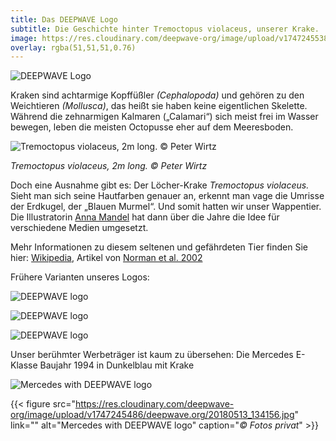 ```yaml
---
title: Das DEEPWAVE Logo
subtitle: Die Geschichte hinter Tremoctopus violaceus, unserer Krake.
image: https://res.cloudinary.com/deepwave-org/image/upload/v1747245538/deepwave.org/tremoctopus.jpg
overlay: rgba(51,51,51,0.76)
---
```

![DEEPWAVE Logo](https://res.cloudinary.com/deepwave-org/image/upload/v1747245540/deepwave.org/deepwave_logo_en_4c.jpg)

Kraken sind achtarmige Kopffüßler *(Cephalopoda)* und gehören zu den Weichtieren *(Mollusca)*, das heißt sie haben keine eigentlichen Skelette. Während die zehnarmigen Kalmaren (&#8222;Calamari&#8220;) sich meist frei im Wasser bewegen, leben die meisten Octopusse eher auf dem Meeresboden.

![Tremoctopus violaceus, 2m long. © Peter Wirtz](https://res.cloudinary.com/deepwave-org/image/upload/v1747245538/deepwave.org/tremoctopus.jpg)

*Tremoctopus violaceus, 2m long. © Peter Wirtz*

Doch eine Ausnahme gibt es: Der Löcher-Krake *Tremoctopus violaceus.* Sieht man sich seine Hautfarben genauer an, erkennt man vage die Umrisse der Erdkugel, der &#8222;Blauen Murmel&#8220;. Und somit hatten wir unser Wappentier. Die Illustratorin [Anna Mandel](https://www.io-home.org/portfolios/m/bilder?k_User=1690) hat dann über die Jahre die Idee für verschiedene Medien umgesetzt.

Mehr Informationen zu diesem seltenen und gefährdeten Tier finden Sie hier: [Wikipedia](https://de.wikipedia.org/wiki/L%C3%B6cherkrake), Artikel von [Norman et al. 2002](/wp-content/uploads/2016/02/tremoctopus.pdf)

Frühere Varianten unseres Logos:

![DEEPWAVE logo](https://res.cloudinary.com/deepwave-org/image/upload/v1747245545/deepwave.org/DEEPWAVE_KRAKE_AnnaMandel-1.jpg)

![DEEPWAVE logo](https://res.cloudinary.com/deepwave-org/image/upload/v1747245547/deepwave.org/Deepwave_Logo.jpg)

![DEEPWAVE logo](https://res.cloudinary.com/deepwave-org/image/upload/v1747245549/deepwave.org/loch1.jpg)

Unser berühmter Werbeträger ist kaum zu übersehen:
Die Mercedes E-Klasse Baujahr 1994 in Dunkelblau mit Krake

![Mercedes with DEEPWAVE logo](https://res.cloudinary.com/deepwave-org/image/upload/v1747245551/deepwave.org/20180917_212936.jpg)

{{< figure src="https://res.cloudinary.com/deepwave-org/image/upload/v1747245486/deepwave.org/20180513_134156.jpg" link="" alt="Mercedes with DEEPWAVE logo" caption="*© Fotos privat*" >}}